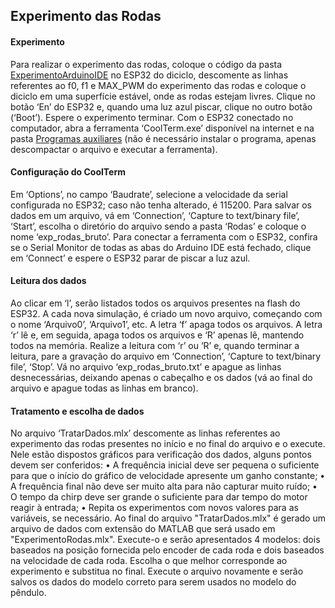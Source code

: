 ## Experimento das Rodas

#### Experimento
Para realizar o experimento das rodas, coloque o código da pasta [ExperimentoArduinoIDE](https://github.com/JessicaLuana1377/diciclo_autonomo/tree/main/Modelo/ExperimentoArduinoIDE) no ESP32 do diciclo, descomente as linhas referentes ao f0, f1 e MAX_PWM do experimento das rodas e coloque o diciclo em uma superfície estável, onde as rodas estejam livres. Clique no botão ‘En’ do ESP32 e, quando uma luz azul piscar, clique no outro botão (‘Boot’). Espere o experimento terminar. Com o ESP32 conectado no computador, abra a ferramenta ‘CoolTerm.exe’ disponível na internet e na pasta [Programas auxiliares](https://github.com/JessicaLuana1377/diciclo_autonomo/tree/main/Progamas%20auxiliares) (não é necessário instalar o programa, apenas descompactar o arquivo e executar a ferramenta). 

#### Configuração do CoolTerm
Em ‘Options’, no campo ‘Baudrate’, selecione a velocidade da serial configurada no ESP32; caso não tenha alterado, é 115200. Para salvar os dados em um arquivo, vá em ‘Connection’, ‘Capture to text/binary file’, ‘Start’, escolha o diretório do arquivo sendo a pasta ‘Rodas’ e coloque o nome ‘exp_rodas_bruto’. Para conectar a ferramenta com o ESP32, confira se o Serial Monitor de todas as abas do Arduino IDE está fechado, clique em ‘Connect’ e espere o ESP32 parar de piscar a luz azul.

#### Leitura dos dados
Ao clicar em ‘l’, serão listados todos os arquivos presentes na flash do ESP32. A cada nova simulação, é criado um novo arquivo, começando com o nome ‘Arquivo0’, ‘Arquivo1’, etc. A letra ‘f’ apaga todos os arquivos. A letra ‘r’ lê e, em seguida, apaga todos os arquivos e ‘R’ apenas lê, mantendo todos na memória.
Realize a leitura com ‘r’ ou ‘R’ e, quando terminar a leitura, pare a gravação do arquivo em ‘Connection’, ‘Capture to text/binary file’, ‘Stop’. Vá no arquivo ‘exp_rodas_bruto.txt’ e apague as linhas desnecessárias, deixando apenas o cabeçalho e os dados (vá ao final do arquivo e apague todas as linhas em branco).

#### Tratamento e escolha de dados
No arquivo ‘TratarDados.mlx’ descomente as linhas referentes ao experimento das rodas presentes no início e no final do arquivo e o execute. Nele estão dispostos gráficos para verificação dos dados, alguns pontos devem ser conferidos:
    • A frequência inicial deve ser pequena o suficiente para que o início do gráfico de velocidade apresente um ganho constante;
    • A frequência final não deve ser muito alta para não capturar muito ruído;
    • O tempo da chirp deve ser grande o suficiente para dar tempo do motor reagir à entrada;
    • Repita os experimentos com novos valores para as variáveis, se necessário.
Ao final do arquivo "TratarDados.mlx" é gerado um arquivo de dados com extensão do MATLAB que será usado em "ExperimentoRodas.mlx". Execute-o e serão apresentados 4 modelos: dois baseados na posição fornecida pelo encoder de cada roda e dois baseados na velocidade de cada roda. Escolha o que melhor corresponde ao experimento e substitua no final. Execute o arquivo novamente e serão salvos os dados do modelo correto para serem usados no modelo do pêndulo.